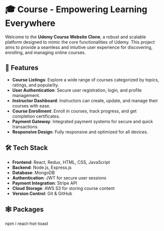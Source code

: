 # 🎓 Course - Empowering Learning Everywhere

Welcome to the **Udemy Course Website Clone**, a robust and scalable platform designed to mimic the core functionalities of Udemy. This project aims to provide a seamless and intuitive user experience for discovering, enrolling, and managing online courses. 

## 🚀 Features

- **Course Listings**: Explore a wide range of courses categorized by topics, ratings, and popularity.
- **User Authentication**: Secure user registration, login, and profile management.
- **Instructor Dashboard**: Instructors can create, update, and manage their courses with ease.
- **Course Enrollment**: Enroll in courses, track progress, and get completion certificates.
- **Payment Gateway**: Integrated payment systems for secure and quick transactions.
- **Responsive Design**: Fully responsive and optimized for all devices.

## 🛠️ Tech Stack

- **Frontend**: React, Redux, HTML, CSS, JavaScript
- **Backend**: Node.js, Express.js
- **Database**: MongoDB
- **Authentication**: JWT for secure user sessions
- **Payment Integration**: Stripe API
- **Cloud Storage**: AWS S3 for storing course content
- **Version Control**: Git & GitHub

## 🕸 Packages
npm i react-hot-toast